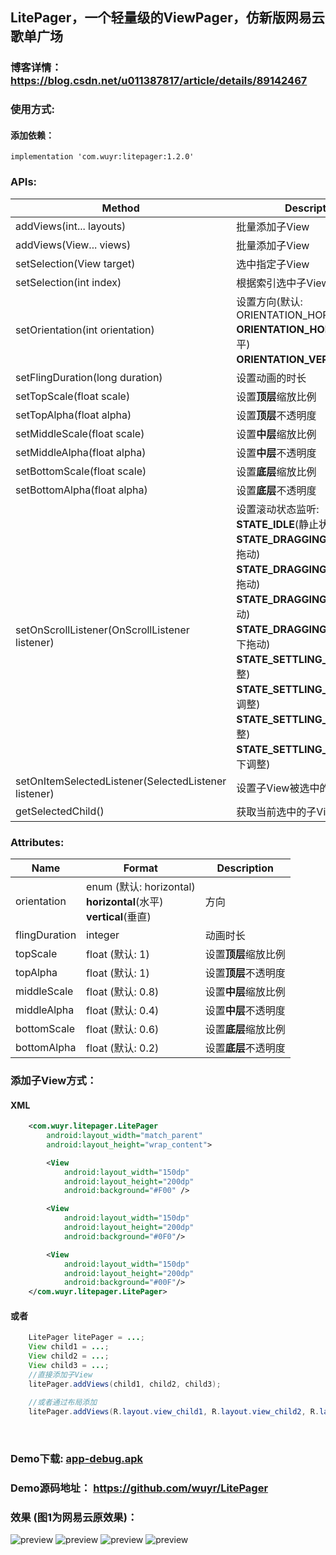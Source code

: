 ##  LitePager，一个轻量级的ViewPager，仿新版网易云歌单广场
### 博客详情： <https://blog.csdn.net/u011387817/article/details/89142467>

### 使用方式:
#### 添加依赖：
```
implementation 'com.wuyr:litepager:1.2.0'
```

### APIs:
|Method|Description|
|------|-----------|
|addViews(int... layouts)|批量添加子View|
|addViews(View... views)|批量添加子View|
|setSelection(View target)|选中指定子View|
|setSelection(int index)|根据索引选中子View|
|setOrientation(int orientation)|设置方向(默认: ORIENTATION_HORIZONTAL):<br>**ORIENTATION_HORIZONTAL**(水平)<br>**ORIENTATION_VERTICAL**(垂直)|
|setFlingDuration(long duration)|设置动画的时长|
|setTopScale(float scale)|设置**顶层**缩放比例|
|setTopAlpha(float alpha)|设置**顶层**不透明度|
|setMiddleScale(float scale)|设置**中层**缩放比例|
|setMiddleAlpha(float alpha)|设置**中层**不透明度|
|setBottomScale(float scale)|设置**底层**缩放比例|
|setBottomAlpha(float alpha)|设置**底层**不透明度|
|setOnScrollListener(OnScrollListener listener)|设置滚动状态监听:<br>**STATE_IDLE**(静止状态)<br>**STATE_DRAGGING_LEFT**(向左拖动)<br>**STATE_DRAGGING_RIGHT**(向右拖动)<br>**STATE_DRAGGING_TOP**(向上拖动)<br>**STATE_DRAGGING_BOTTOM**(向下拖动)<br>**STATE_SETTLING_LEFT**(向左调整)<br>**STATE_SETTLING_RIGHT**(向右调整)<br>**STATE_SETTLING_TOP**(向上调整)<br>**STATE_SETTLING_BOTTOM**(向下调整)<br>|
|setOnItemSelectedListener(SelectedListener listener) |设置子View被选中的监听|
|getSelectedChild() |获取当前选中的子View|

### Attributes:
|Name|Format|Description|
|----|-----|-----------|
|orientation|enum (默认: horizontal)<br>**horizontal**(水平)<br>**vertical**(垂直)|方向|
|flingDuration|integer|动画时长|
|topScale|float (默认: 1)|设置**顶层**缩放比例|
|topAlpha|float (默认: 1)|设置**顶层**不透明度|
|middleScale|float (默认: 0.8)|设置**中层**缩放比例|
|middleAlpha|float (默认: 0.4)|设置**中层**不透明度|
|bottomScale|float (默认: 0.6)|设置**底层**缩放比例|
|bottomAlpha|float (默认: 0.2)|设置**底层**不透明度|

### 添加子View方式：
#### XML

```xml
    <com.wuyr.litepager.LitePager
        android:layout_width="match_parent"
        android:layout_height="wrap_content">

        <View
            android:layout_width="150dp"
            android:layout_height="200dp"
            android:background="#F00" />

        <View
            android:layout_width="150dp"
            android:layout_height="200dp"
            android:background="#0F0"/>

        <View
            android:layout_width="150dp"
            android:layout_height="200dp"
            android:background="#00F"/>
    </com.wuyr.litepager.LitePager>
```

#### 或者

```java
    LitePager litePager = ...;
    View child1 = ...;
    View child2 = ...;
    View child3 = ...;
    //直接添加子View
    litePager.addViews(child1, child2, child3);
    
    //或者通过布局添加
    litePager.addViews(R.layout.view_child1, R.layout.view_child2, R.layout.view_child3);
```

<br>

### Demo下载: [app-debug.apk](https://github.com/wuyr/LitePager/raw/master/app-debug.apk)
### Demo源码地址： <https://github.com/wuyr/LitePager>

### 效果 (图1为网易云原效果)：
![preview](https://github.com/wuyr/LitePager/raw/master/previews/preview1.gif) ![preview](https://github.com/wuyr/LitePager/raw/master/previews/preview2.gif)
![preview](https://github.com/wuyr/LitePager/raw/master/previews/preview3.gif) ![preview](https://github.com/wuyr/LitePager/raw/master/previews/preview4.gif)
